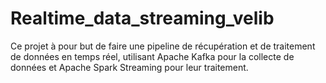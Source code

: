 # Realtime_data_streaming_velib
Ce projet à pour but de faire une pipeline de récupération et de traitement de données en temps réel, utilisant Apache Kafka pour la collecte de données et Apache Spark Streaming pour leur traitement.
